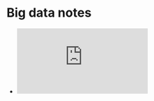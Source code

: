 # Big data notes

- ![大数据简介](https://github.com/Zychaowill/ImgStore/blob/master/Big%20Data/learning%20notes/bigdata_learning_01_what_is_the_bigdata.md)
